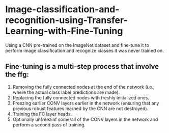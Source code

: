 # Image-classification-and-recognition-using-Transfer-Learning-with-Fine-Tuning
Using a CNN pre-trained on the ImageNet dataset and fine-tune it to perform image classification and recognize classes it was never trained on.

## Fine-tuning is a multi-step process that involve the ffg:
1. Removing the fully connected nodes at the end of the network (i.e., where the actual class label predictions are made).
2. Replacing the fully connected nodes with freshly initialized ones.
3. Freezing earlier CONV layers earlier in the network (ensuring that any previous robust features learned by the CNN are not destroyed).
4. Training the FC layer heads.
5. Optionally unfreezinf some/all of the CONV layers in the network and perform a second pass of training.
